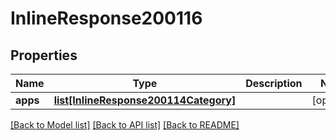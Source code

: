 # InlineResponse200116

## Properties
Name | Type | Description | Notes
------------ | ------------- | ------------- | -------------
**apps** | [**list[InlineResponse200114Category]**](InlineResponse200114Category.md) |  | [optional] 

[[Back to Model list]](../README.md#documentation-for-models) [[Back to API list]](../README.md#documentation-for-api-endpoints) [[Back to README]](../README.md)

